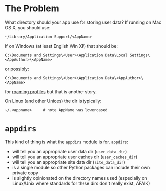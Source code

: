 # The Problem

What directory should your app use for storing user data? If running on Mac OS X, you
should use:

    ~/Library/Application Support/<AppName>

If on Windows (at least English Win XP) that should be:

    C:\Documents and Settings\<User>\Application Data\Local Settings\<AppAuthor>\<AppName>

or possibly:

    C:\Documents and Settings\<User>\Application Data\<AppAuthor>\<AppName>

for [roaming profiles](http://technet.microsoft.com/en-us/library/cc766489(WS.10).aspx) but
that is another story.

On Linux (and other Unices) the dir is typically:

    ~/.<appname>     # note AppName was lowercased


# `appdirs`

This kind of thing is what the `appdirs` module is for. `appdirs`:

- will tell you an appropriate user data dir (`user_data_dir`)
- will tell you an appropriate user caches dir (`user_caches_dir`)
- will tell you an appropriate site data dir (`site_data_dir`)
- is a single module so other Python packages can include their own private copy
- is slightly opinionated on the directory names used (especially on Linux/Unix
  where standards for these dirs don't really exist, AFAIK)




